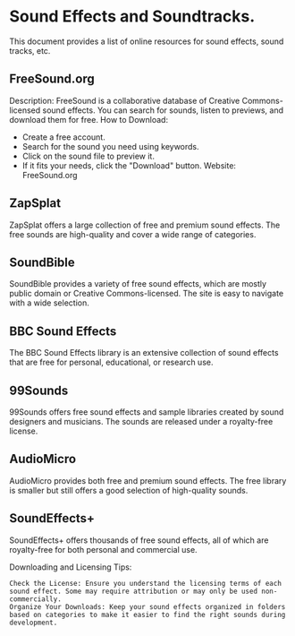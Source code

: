 # Sound Effects and Soundtracks.
This document provides a list of online resources for sound effects, sound tracks, etc.

## FreeSound.org

Description: FreeSound is a collaborative database of Creative Commons-licensed sound effects. You can search for sounds, listen to previews, and download them for free.
How to Download:
* Create a free account.
* Search for the sound you need using keywords.
* Click on the sound file to preview it.
* If it fits your needs, click the "Download" button.
Website: FreeSound.org

## ZapSplat

ZapSplat offers a large collection of free and premium sound effects. The free sounds are high-quality and cover a wide range of categories.


## SoundBible

SoundBible provides a variety of free sound effects, which are mostly public domain or Creative Commons-licensed. The site is easy to navigate with a wide selection.

## BBC Sound Effects

The BBC Sound Effects library is an extensive collection of sound effects that are free for personal, educational, or research use.

## 99Sounds

99Sounds offers free sound effects and sample libraries created by sound designers and musicians. The sounds are released under a royalty-free license.

## AudioMicro

AudioMicro provides both free and premium sound effects. The free library is smaller but still offers a good selection of high-quality sounds.

## SoundEffects+

SoundEffects+ offers thousands of free sound effects, all of which are royalty-free for both personal and commercial use.

Downloading and Licensing Tips:

    Check the License: Ensure you understand the licensing terms of each sound effect. Some may require attribution or may only be used non-commercially.
    Organize Your Downloads: Keep your sound effects organized in folders based on categories to make it easier to find the right sounds during development.